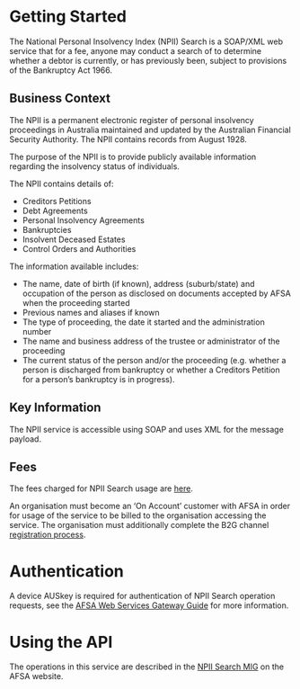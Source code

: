 # Getting Started

The National Personal Insolvency Index (NPII) Search is a SOAP/XML web service that for a fee, anyone may conduct a search of to determine whether a debtor is currently, or has previously been, subject to provisions of the Bankruptcy Act 1966. 


## Business Context
The NPII is a permanent electronic register of personal insolvency proceedings in Australia maintained and updated by the Australian Financial Security Authority. The NPII contains records from August 1928.

The purpose of the NPII is to provide publicly available information regarding the insolvency status of individuals. 


The NPII contains details of:
- Creditors Petitions
- Debt Agreements
- Personal Insolvency Agreements
- Bankruptcies
- Insolvent Deceased Estates
- Control Orders and Authorities

The information available includes:

 - The name, date of birth (if known), address (suburb/state) and occupation of the person as disclosed on documents accepted by AFSA when the proceeding started
- Previous names and aliases if known
- The type of proceeding, the date it started and the administration number
- The name and business address of the trustee or administrator of the proceeding
- The current status of the person and/or the proceeding (e.g. whether a person is discharged from bankruptcy or whether a Creditors Petition for a person’s bankruptcy is in progress).

## Key Information

The NPII service is accessible using SOAP and uses XML for the message payload.

## Fees

The fees charged for NPII Search usage are [here](https://www.afsa.gov.au/insolvency/how-we-can-help/fees-and-charges-0#service-fees).


An organisation must become an ‘On Account’ customer with AFSA in order for usage of the service to be billed to the organisation accessing the service. The organisation must additionally complete the B2G channel [registration process](https://www.afsa.gov.au/online-services/b2g-system-integration/afsa-b2g-registration-steps).


# Authentication

A device AUSkey is required for authentication of NPII Search operation requests, see the [AFSA Web Services Gateway Guide](https://www.afsa.gov.au/sites/g/files/net1601/f/itsa-web-service-gateway-guide.pdf) for more information.


# Using the API

The operations in this service are described in the [NPII Search MIG](https://www.afsa.gov.au/sites/g/files/net1601/f/mig-npiisearch_v1.4.20150429.pdf) on the AFSA website.

